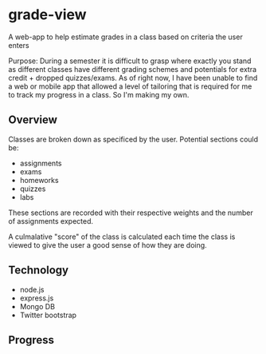 grade-view
==========

A web-app to help estimate grades in a class based on criteria the user enters

Purpose: During a semester it is difficult to grasp where exactly you stand as different classes have different grading schemes and potentials for extra credit + dropped quizzes/exams. As of right now, I have been unable to find a web or mobile app that allowed a level of tailoring that is required for me to track my progress in a class. So I'm making my own.

Overview
--------

Classes are broken down as specificed by the user. Potential sections could be:
  - assignments
  - exams
  - homeworks
  - quizzes
  - labs

These sections are recorded with their respective weights and the number of assignments expected.

A culmalative "score" of the class is calculated each time the class is viewed to give the user a good sense of how they are doing.

Technology
----------

  - node.js
  - express.js
  - Mongo DB
  - Twitter bootstrap
  
Progress
--------


